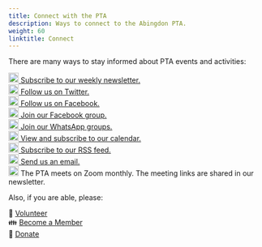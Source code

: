 ```yaml
---
title: Connect with the PTA
description: Ways to connect to the Abingdon PTA.
weight: 60
linktitle: Connect
---
```

<style>
label[for=toc-control], #toc-control { display: none; }
</style>

There are many ways to stay informed about PTA events and activities:

[<img src="/img/Newsletter.svg" height="20" width="20" alt="Newsletter logo"> Subscribe to our weekly newsletter.](https://visitor.constantcontact.com/d.jsp?m=1102670663149&p=oi)  
[<img src="/img/Twitter.svg" height="20" width="20" alt="Twitter logo"> Follow us on Twitter.](https://twitter.com/AbingdonPTA)  
[<img src="/img/Facebook.svg" height="20" width="20" alt="Facebook logo"> Follow us on Facebook.](https://www.facebook.com/AbingdonElementaryPTA)  
[<img src="/img/Facebook.svg" height="20" width="20" alt="Facebook logo"> Join our Facebook group.](https://www.facebook.com/AbingdonElementaryPTA)  
[<img src="/img/WhatsApp.svg" height="20" width="20" alt="WhatsApp logo"> Join our WhatsApp groups.](/whatsapp/)  
[<img src="/img/Calendar.svg" height="20" width="20" alt="Calendar logo"> View and subscribe to our calendar.](/calendar/)  
[<img src="/img/RSS.svg" height="20" width="20" alt="RSS logo"> Subscribe to our RSS feed.](/posts/index.xml)  
[<img src="/img/Email.svg" height="20" width="20" alt="Email logo"> Send us an email.](mailto:abingdonelementaryPTA@gmail.com)  
<img src="/img/Zoom.svg" height="20" width="20" alt="Zoom logo"> The PTA meets on Zoom monthly. The meeting links are shared in our newsletter.

Also, if you are able, please:

🔨 [Volunteer](https://docs.google.com/forms/d/e/1FAIpQLSdk4KJFIDuigz-EyhdPuWM_GejjZ5rpx9emd6jHxb2xKPQgGA/viewform?usp=sf_link)  
👪 [Become a Member](https://abingdonpta.memberhub.com/store?category=Memberships)  
🎁 [Donate](https://abingdonpta.memberhub.com/store/items/62200)